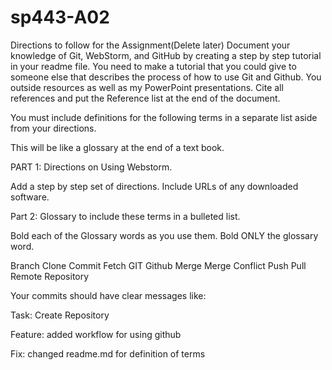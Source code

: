 # sp443-A02
Directions to follow for the Assignment(Delete later)
Document your knowledge of Git, WebStorm, and GitHub by creating a step by step tutorial in your readme file. You need to make a tutorial that you could give to someone else that describes the process of how to use Git and Github. You outside resources as well as my PowerPoint presentations. Cite all references and put the Reference list at the end of the document.

You must include definitions for the following terms in a separate list aside from your directions.

This will be like a glossary at the end of a text book.

PART 1: Directions on Using Webstorm.

Add a step by step set of directions. Include URLs of any downloaded software. 

 

Part 2: Glossary to include these terms in a bulleted list.

Bold each of the Glossary words as you use them.  Bold ONLY the glossary word.

Branch
Clone
Commit
Fetch
GIT
Github
Merge
Merge Conflict
Push
Pull
Remote
Repository

Your commits should have clear messages like:


Task: Create Repository

Feature:  added workflow for using github

Fix:  changed readme.md for definition of terms
